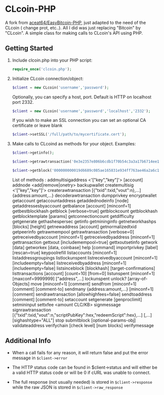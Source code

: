 CLcoin-PHP
===============

A fork from [aceat64/EasyBitcoin-PHP](https://github.com/aceat64/EasyBitcoin-PHP), just adapted to the need of the CLcoin ( change prot, etc..). All I did was just replacing "Bitcoin" by "CLcoin". 
A simple class for making calls to CLcoin's API using PHP.

Getting Started
---------------
1. Include clcoin.php into your PHP script:

    ```php
    require_once('clcoin.php');
    ```
2. Initialize CLcoin connection/object:

    ```php
    $client = new CLcoin('username','password');
    ```

    Optionally, you can specify a host, port. Default is HTTP on localhost port 2332.

    ```php
    $client = new CLcoin('username','password','localhost','2332');
    ```

    If you wish to make an SSL connection you can set an optional CA certificate or leave blank
    ```php
    $client->setSSL('/full/path/to/mycertificate.cert');
    ````

3. Make calls to CLcoind as methods for your object. Examples:

    ```php
    $client->getinfo();
    
    $client->getrawtransaction('0e3e2357e806b6cdb1f70b54c3a3a17b6714ee1f0e68bebb44a74b1efd512098',1);
    
    $client->getblock('000000000019d6689c085ae165831e934ff763ae46a2a6c172b3f1b60a8ce26f');
    ```
    List of methods : 
        addmultisigaddress <nrequired> <'["key","key"]'> [account]
        addnode <node> <add|remove|onetry>
        backupwallet <destination>
        createmultisig <nrequired> <'["key","key"]'>
        createrawtransaction [{"txid":txid,"vout":n},...] {address:amount,...}
        decoderawtransaction <hex string>
        dumpprivkey <CLcoinaddress>
        encryptwallet <passphrase>
        getaccount <CLcoinaddress>
        getaccountaddress <account>
        getaddednodeinfo <dns> [node]
        getaddressesbyaccount <account>
        getbalance [account] [minconf=1]
        getbestblockhash
        getblock <hash> [verbose=true]
        getblockcount
        getblockhash <index>
        getblocktemplate [params]
        getconnectioncount
        getdifficulty
        getgenerate
        gethashespersec
        getinfo
        getmininginfo
        getnetworkhashps [blocks] [height]
        getnewaddress [account]
        getnormalizedtxid <hex string>
        getpeerinfo
        getrawmempool
        getrawtransaction <txid> [verbose=0]
        getreceivedbyaccount <account> [minconf=1]
        getreceivedbyaddress <CLcoinaddress> [minconf=1]
        gettransaction <txid>
        gettxout <txid> <n> [includemempool=true]
        gettxoutsetinfo
        getwork [data]
        getworkex [data, coinbase]
        help [command]
        importprivkey <CLcoinprivkey> [label] [rescan=true]
        keypoolrefill
        listaccounts [minconf=1]
        listaddressgroupings
        listlockunspent
        listreceivedbyaccount [minconf=1] [includeempty=false]
        listreceivedbyaddress [minconf=1] [includeempty=false]
        listsinceblock [blockhash] [target-confirmations]
        listtransactions [account] [count=10] [from=0]
        listunspent [minconf=1] [maxconf=9999999] ["address",...]
        lockunspent unlock? [array-of-Objects]
        move <fromaccount> <toaccount> <amount> [minconf=1] [comment]
        sendfrom <fromaccount> <toCLcoinaddress> <amount> [minconf=1] [comment] [comment-to]
        sendmany <fromaccount> {address:amount,...} [minconf=1] [comment]
        sendrawtransaction <hex string> [allowhighfees=false]
        sendtoaddress <CLcoinaddress> <amount> [comment] [comment-to]
        setaccount <CLcoinaddress> <account>
        setgenerate <generate> [genproclimit]
        setmininput <amount>
        settxfee <amount CLC/KB>
        signmessage <CLcoinaddress> <message>
        signrawtransaction <hex string> [{"txid":txid,"vout":n,"scriptPubKey":hex,"redeemScript":hex},...] [<privatekey1>,...] [sighashtype="ALL"]
        stop
        submitblock <hex data> [optional-params-obj]
        validateaddress <CLcoinaddress>
        verifychain [check level] [num blocks]
        verifymessage <CLcoinaddress> <signature> <message>

Additional Info
---------------
* When a call fails for any reason, it will return false and put the error message in `$client->error`

* The HTTP status code can be found in $client->status and will either be a valid HTTP status code or will be 0 if cURL was unable to connect.

* The full response (not usually needed) is stored in `$client->response` while the raw JSON is stored in `$client->raw_response`

